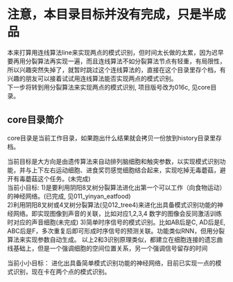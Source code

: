 ﻿﻿
# 注意，本目录目标并没有完成，只是半成品
本来打算用连线算法line来实现两点的模式识别，但时间太长做的太累，因为迟早要再用分裂算法再实现一遍，而且连线算法不如分裂算法节点有轻重，有局限性，所以兴趣突然失掉了，就暂时跳过这个连线算法的，直接在这个目录里存个档，有兴趣的朋友可以接着试试用连线算法能否实现两点的模式识别。   
下一步将转到用分裂算法来实现两点的模式识别, 项目版号改为016c, 见core目录。



## core目录简介 
core目录是当前工作目录，如果跑出什么结果就会拷贝一份放到history目录里存档。

当前目标是大方向是由遗传算法来自动排列脑细胞和触突参数，以实现模式识别功能，并与上下左右运动细胞、进食奖罚感觉细胞结合起来，实现吃掉无毒蘑菇，避开有毒蘑菇这个任务。(未完成)    
当前小目标:
1)是要利用阴阳8叉树分裂算法进化出第一个可以工作（向食物运动）的神经网络。(已完成, 见011_yinyan_eatfood)  
2)利用阴阳8叉树或4叉树分裂算法(见012_tree4)来进化出具备模式识别功能的神经网络。即实现图像到声音的关联，比如对应1,2,3,4 数字的图像会反同激活训练时对应的声音细胞(未完成)
3)简单时序信号的模式识别。比如AB后是C, AD后是E, ABC后是F，多次重复后即可形成时序信号的预测关联。功能类似RNN，但用分裂算法来实现参数自动生成。
  以上2和3识别原理类似，都建立在细胞连接的遗忘曲线基础上，但是一个强调细胞的空间位置关系，另一个强调信号留存的时间
  
当前小小目标：
进化出具备简单模式识别功能的神经网络，目前已实现一点的模式识别，现在卡在两个点的模式识别。